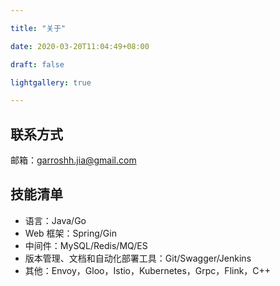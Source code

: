 ```yaml
---

title: "关于"

date: 2020-03-20T11:04:49+08:00

draft: false

lightgallery: true

---
```


## 联系方式
邮箱：garroshh.jia@gmail.com

## 技能清单
- 语言：Java/Go
- Web 框架：Spring/Gin
- 中间件：MySQL/Redis/MQ/ES
- 版本管理、文档和自动化部署工具：Git/Swagger/Jenkins
- 其他：Envoy，Gloo，Istio，Kubernetes，Grpc，Flink，C++